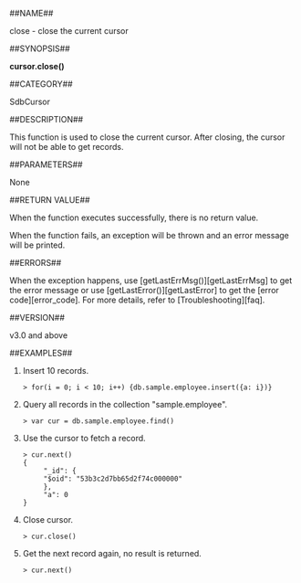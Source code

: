 ##NAME##

close - close the current cursor

##SYNOPSIS##

**cursor.close()**

##CATEGORY##

SdbCursor

##DESCRIPTION##

This function is used to close the current cursor. After closing, the cursor will not be able to get records.

##PARAMETERS##

None

##RETURN VALUE##

When the function executes successfully, there is no return value.

When the function fails, an exception will be thrown and an error message will be printed.

##ERRORS##

When the exception happens, use [getLastErrMsg()][getLastErrMsg] to get the error message or use [getLastError()][getLastError] to get the [error code][error_code]. For more details, refer to [Troubleshooting][faq].

##VERSION##

v3.0 and above

##EXAMPLES##

1. Insert 10 records.

    ```lang-javascript
    > for(i = 0; i < 10; i++) {db.sample.employee.insert({a: i})}
    ```

2. Query all records in the collection "sample.employee".

    ```lang-javascript
    > var cur = db.sample.employee.find()
    ```

3. Use the cursor to fetch a record.

    ```lang-javascript
    > cur.next()
    {
         "_id": {
         "$oid": "53b3c2d7bb65d2f74c000000"
         },
         "a": 0
    }
    ```

4. Close cursor.

    ```lang-javascript
    > cur.close()
    ```

5. Get the next record again, no result is returned.

    ```lang-javascript
    > cur.next()
    ```

[^_^]:
    Links
[getLastErrMsg]:manual/Manual/Sequoiadb_Command/Global/getLastErrMsg.md
[getLastError]:manual/Manual/Sequoiadb_Command/Global/getLastError.md
[faq]:manual/FAQ/faq_sdb.md
[error_code]:manual/Manual/Sequoiadb_error_code.md